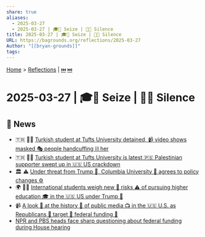 ```yaml
---
share: true
aliases:
  - 2025-03-27
  - 2025-03-27 | 🎓👤 Seize | 📰🤐 Silence
title: 2025-03-27 | 🎓👤 Seize | 📰🤐 Silence
URL: https://bagrounds.org/reflections/2025-03-27
Author: "[[bryan-grounds]]"
tags: 
---
```

[Home](../index.md) > [Reflections](./index.md) | [⏮️](./2025-03-26.md) [⏭️](./2025-03-28.md)  
# 2025-03-27 | 🎓👤 Seize | 📰🤐 Silence  
## 📰 News  
+ 🇹🇷 🧑‍🎓 [Turkish student at Tufts University detained, 📹 video shows masked 🎭 people handcuffing ⛓️ her](https://apnews.com/article/tufts-student-detained-massachusetts-immigration-6c3978da98a8d0f39ab311e092ffd892)  
+ 🇹🇷 🧑‍🎓 [Turkish student at Tufts University is latest 🇵🇸 Palestinian supporter swept up in 🇺🇸 US crackdown](https://apnews.com/article/tufts-student-detained-massachusetts-immigration-08d7f08e1daa899986b7131a1edab6d8)  
+ 🏛️ ⚠️ [Under threat from Trump 🍊, Columbia University 🏫 agrees to policy changes ⚙️](https://apnews.com/article/columbia-university-funding-trump-fa70143c715df8fd4ef337c0e1ccf872)  
+ 🌍 🧑‍🎓 [International students weigh new 🤔 risks ⚠️ of pursuing higher education 🎓 in the 🇺🇸 US under Trump 🍊](https://apnews.com/article/college-admissions-international-student-enrollment-trump-fd8b6b8f298629bbcc7339568b1c76f3)  
+ 📹 [A look 👀 at the history 📜 of public media 📺 in the 🇺🇸 U.S. as Republicans 🐘 target 🎯 federal funding 💸](../videos/a-look-at-the-history-of-public-media-in-the-us-as-republicans-target-federal-funding.md)  
+ [NPR and PBS heads face sharp questioning about federal funding during House hearing](../videos/npr-and-pbs-heads-face-sharp-questioning-about-federal-funding-during-house-hearing.md)  
